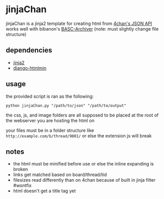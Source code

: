 jinjaChan
====
jinjaChan is a jinja2 template for creating html from [4chan's JSON API](https://github.com/4chan/4chan-API)  
works well with bibanon's [BASC-Archiver](https://github.com/bibanon/BASC-Archiver) (note: must slightly change file structure)

dependencies
----
- [jinja2](http://jinja.pocoo.org/)
- [django-htmlmin](https://github.com/cobrateam/django-htmlmin)

usage
----
the provided script is ran as the following:

    python jinjaChan.py "/path/to/json" "/path/to/output"

the css, js, and image folders are all supposed to be placed at the root of the webserver you are hosting the html on

your files must be in a folder structure like `http://example.com/b/thread/9001/` or else the extension js will break

notes
----
- the html must be minified before use or else the inline expanding is broken
- links get matched based on board/thread/tid
- filesizes read differently than on 4chan because of built in jinja filter #wontfix
- html doesn't get a title tag yet
